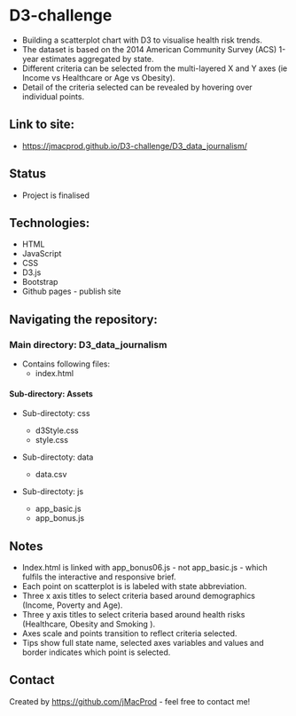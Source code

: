 # D3-challenge
* Building a scatterplot chart with D3 to visualise health risk trends.
* The dataset is based on the 2014 American Community Survey (ACS) 1-year estimates aggregated by state. 
* Different criteria can be selected from the multi-layered X and Y axes (ie Income vs Healthcare or Age vs Obesity).
* Detail of the criteria selected can be revealed by hovering over individual points.

## Link to site:
* https://jmacprod.github.io/D3-challenge/D3_data_journalism/

## Status
* Project is finalised

## Technologies:
* HTML
* JavaScript
* CSS
* D3.js
* Bootstrap
* Github pages - publish site

## Navigating the repository:
### Main directory: D3_data_journalism
* Contains following files:
    * index.html

#### Sub-directory: Assets
* Sub-directoty: css
    * d3Style.css
    * style.css

* Sub-directoty: data
    * data.csv

* Sub-directoty: js
    * app_basic.js
    * app_bonus.js

## Notes
* Index.html is linked with app_bonus06.js - not app_basic.js - which fulfils the interactive and responsive brief.
* Each point on scatterplot is is labeled with state abbreviation.
* Three x axis titles to select criteria based around demographics (Income, Poverty and Age).
* Three y axis titles to select criteria based around health risks (Healthcare, Obesity and Smoking ).
* Axes scale and points transition to reflect criteria selected.
* Tips show full state name, selected axes variables and values and border indicates which point is selected.
   
## Contact
Created by https://github.com/jMacProd - feel free to contact me!
